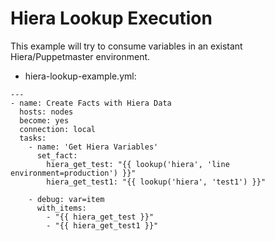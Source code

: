 # Hiera Lookup Execution
This example will try to consume variables in an existant Hiera/Puppetmaster environment.

- hiera-lookup-example.yml:

```
---
- name: Create Facts with Hiera Data
  hosts: nodes
  become: yes
  connection: local
  tasks:
    - name: 'Get Hiera Variables'
      set_fact:
        hiera_get_test: "{{ lookup('hiera', 'line environment=production') }}"
        hiera_get_test1: "{{ lookup('hiera', 'test1') }}"

    - debug: var=item
      with_items:
        - "{{ hiera_get_test }}"
        - "{{ hiera_get_test1 }}"
```
